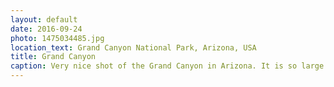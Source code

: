 ```yaml
---
layout: default
date: 2016-09-24
photo: 1475034485.jpg
location_text: Grand Canyon National Park, Arizona, USA
title: Grand Canyon
caption: Very nice shot of the Grand Canyon in Arizona. It is so large and big it is difficult to see the other side. This photo has been taken from the South rim. The North rim is controlled by native american tribes.
---
```

